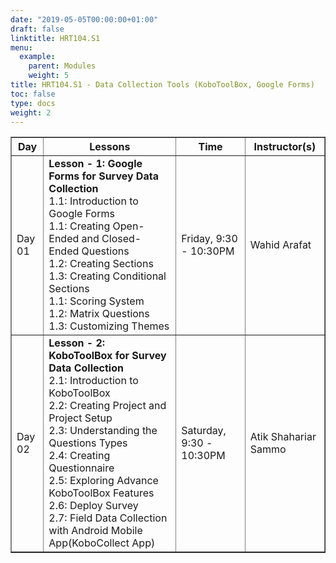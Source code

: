 ```yaml
---
date: "2019-05-05T00:00:00+01:00"
draft: false
linktitle: HRT104.S1
menu:
  example:
    parent: Modules
    weight: 5
title: HRT104.S1 - Data Collection Tools (KoboToolBox, Google Forms)
toc: false
type: docs
weight: 2
---
```


<table border = "1">
        <tr>
            <th style="text-align:center">Day</th>
            <th style="text-align:center">Lessons</th>
            <th style="text-align:center">Time</th>
            <th style="text-align:center">Instructor(s)</th>
        </tr>
        <tr>
           <td>Day 01</td>
           <td>
           <b>Lesson - 1: Google Forms for Survey Data Collection</b> <br>
           1.1: Introduction to Google Forms<br/>
           1.1: Creating Open-Ended and Closed-Ended Questions<br/>
           1.2: Creating Sections<br/>
           1.3: Creating Conditional Sections<br/>
           1.1: Scoring System<br/>
           1.2: Matrix Questions <br>
           1.3: Customizing Themes<br/>
           </td>
           <td>
            Friday, 9:30 - 10:30PM
           </td>
           <td>Wahid Arafat</td>
        </tr>
        <tr>
        <td>Day 02 </td>
        <td>
          <b>Lesson - 2: KoboToolBox for Survey Data Collection</b> <br>
          2.1: Introduction to KoboToolBox<br/>
          2.2: Creating Project and Project Setup<br/>
          2.3: Understanding the Questions Types<br>
          2.4: Creating Questionnaire<br>
          2.5: Exploring Advance KoboToolBox Features<br>
          2.6: Deploy Survey<br>
          2.7: Field Data Collection with Android Mobile App(KoboCollect App)<br>
        </td>
           <td>Saturday, 9:30 - 10:30PM</td>
           <td>Atik Shahariar Sammo</td>
        </tr>
 </table>
